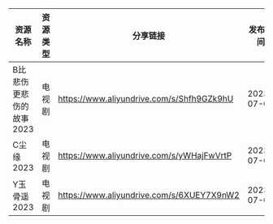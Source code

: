 | 资源名称           | 资源类型 | 分享链接                                      | 发布时间       |
| -------------- | ---- | ----------------------------------------- | ---------- |
| B比悲伤更悲伤的故事2023 | 电视剧  | https://www.aliyundrive.com/s/Shfh9GZk9hU | 2023-07-03 |
| C尘缘2023        | 电视剧  | https://www.aliyundrive.com/s/yWHajFwVrtP | 2023-07-03 |
| Y玉骨遥2023       | 电视剧  | https://www.aliyundrive.com/s/6XUEY7X9nW2 | 2023-07-03 |
